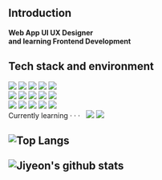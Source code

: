 <h2>Introduction</h2>
<b> Web App UI UX Designer <br>
and learning Frontend Development <br> </b>

<h2>Tech stack and environment</h2>
<div>
  <img src="https://img.shields.io/badge/HTML-ff6666?style=flat&logo=HTML5&logoColor=white" />
  <img src="https://img.shields.io/badge/CSS-ff8c66?style=flat&logo=CSS3&logoColor=white" />
  <img src="https://img.shields.io/badge/JavaScript-ffb366?style=flat&logo=JavaScript&logoColor=white" />
  <img src="https://img.shields.io/badge/jQuery-ffd966?style=flat&logo=jQuery&logoColor=white" />
  <img src="https://img.shields.io/badge/REACT-ffff66?style=flat&logo=REACT&logoColor=white" />
  <br>
  <img src="https://img.shields.io/badge/JAVA-d9ff66?style=flat&logo=CoffeeScript&logoColor=white" />
  <img src="https://img.shields.io/badge/Spring-b3ff66?style=flat&logo=SPRING&logoColor=white" />
  <img src="https://img.shields.io/badge/ RDS-8cff66?style=flat&logo=Amazon RDS&logoColor=white" />
  <img src="https://img.shields.io/badge/Oracle-66ff66?style=flat&logo=Oracle&logoColor=white" />
  <img src="https://img.shields.io/badge/MySQL-00b33c?style=flat&logo=MySQL&logoColor=white" />
  <br>
  <img src="https://img.shields.io/badge/Git-66ffff?style=flat&logo=Git&logoColor=white" />
  <img src="https://img.shields.io/badge/Figma-66d9ff?style=flat&logo=Figma&logoColor=white" />
  <img src="https://img.shields.io/badge/Eclipse-66b3ff?style=flat&logo=Eclipse IDE&logoColor=white" />
  <img src="https://img.shields.io/badge/IntelliJ-668cff?style=flat&logo=IntelliJ IDEA&logoColor=white" />
  <img src="https://img.shields.io/badge/VScode-6666ff?style=flat&logo=Visual Studio Code&logoColor=white" />
  <br>
  Currently learning · · · &nbsp
  <img src="https://img.shields.io/badge/REACT-669999?style=flat&logo=REACT&logoColor=white" />
  <img src="https://img.shields.io/badge/TypeScript-669999?style=flat&logo=TypeScript&logoColor=white" />
  <br>
</div>
<h2><h2>

  ![Top Langs](https://github-readme-stats.vercel.app/api/top-langs/?username=jiyeonsw&layout=compact&theme=tokyonight)
   <br><br>
  ![Jiyeon's github stats](https://github-readme-stats.vercel.app/api?username=jiyeonsw&show_icons=true&theme=tokyonight)  

<!--  <img src="https://img.shields.io/badge/아이콘내용-바탕색?style=flat&logo=로고이름&logoColor=white"/>  -->
<!--
- ✨ _special_ ✨ repository
- 🔭 I’m currently working on ...
- 🌱 I’m currently learning ...
- 👯 I’m looking to collaborate on ...
- 🤔 I’m looking for help with ...
- 💬 Ask me about ...
- 📫 How to reach me: ...
- 😄 Pronouns: ...
- ⚡ Fun fact: ...
-  🌲 🌳 🌲 🌳 🌲 🌳 🌲 🌳 🌲 🌳 🌲 🌳 🌲
-->

